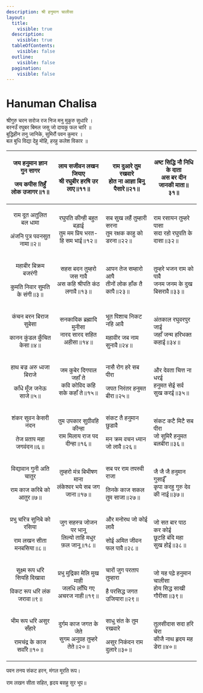 ```yaml
---
description: श्री हनुमान चालीसा
layout:
  title:
    visible: true
  description:
    visible: true
  tableOfContents:
    visible: false
  outline:
    visible: false
  pagination:
    visible: false
---
```


# Hanuman Chalisa

श्रीगुरु चरन सरोज रज निज मनु मुकुरु सुधारि ।\
बरनउँ रघुबर बिमल जसु जो दायकु फल चारि ॥\
बुद्धिहीन तनु जानिके, सुमिरौं पवन कुमार ।\
बल बुधि विद्या देहु मोहि, हरहु कलेश विकार ॥

|   <p>जय हनुमान ज्ञान गुन सागर</p><p>जय कपीस तिहुँ लोक उजागर॥१॥</p>  |      <p>लाय सजीवन लखन जियाए<br>श्री रघुबीर हरषि उर लाए॥११॥</p>     | <p>राम दुआरे तुम रखवारे<br>होत ना आज्ञा बिनु पैसारे॥२१॥</p>      | <p>अष्ट सिद्धि नौ निधि के दाता<br>अस बर दीन जानकी माता॥३१॥</p> |
| :-----------------------------------------------------------------: | :----------------------------------------------------------------: | ---------------------------------------------------------------- | -------------------------------------------------------------- |
|    <p>राम दूत अतुलित बल धामा</p><p>अंजनि पुत्र पवनसुत नामा॥२॥</p>   |  <p>रघुपति कीन्ही बहुत बड़ाई<br>तुम मम प्रिय भरत-हि सम भाई॥१२॥</p> | <p>सब सुख लहैं तुम्हारी सरना<br>तुम रक्षक काहु को डरना॥२२॥</p>   | <p>राम रसायन तुम्हरे पासा<br>सदा रहो रघुपति के दासा॥३२॥</p>    |
|    <p>महाबीर बिक्रम बजरंगी</p><p>कुमति निवार सुमति के संगी॥३॥</p>   |   <p>सहस बदन तुम्हरो जस गावै<br>अस कहि श्रीपति कंठ लगावै॥१३॥</p>   | <p>आपन तेज सम्हारो आपै<br>तीनों लोक हाँक तै कापै॥२३॥</p>         | <p>तुम्हरे भजन राम को पावै<br>जनम जनम के दुख बिसरावै॥३३॥</p>   |
|     <p>कंचन बरन बिराज सुबेसा</p><p>कानन कुंडल कुँचित केसा॥४॥</p>    |     <p>सनकादिक ब्रह्मादि मुनीसा<br>नारद सारद सहित अहीसा॥१४॥</p>    | <p>भूत पिशाच निकट नहि आवै</p><p>महावीर जब नाम सुनावै॥२४॥</p>     | <p>अंतकाल रघुवरपुर जाई<br>जहाँ जन्म हरिभक्त कहाई॥३४॥</p>       |
|    <p>हाथ बज्र अरु ध्वजा बिराजे</p><p>काँधे मूँज जनेऊ साजे॥५॥</p>   |   <p>जम कुबेर दिगपाल जहाँ ते<br>कवि कोविद कहि सके कहाँ ते॥१५॥</p>  | <p>नासै रोग हरे सब पीरा</p><p>जपत निरंतर हनुमत बीरा॥२५॥</p>      | <p>और देवता चित्त ना धरई<br>हनुमत सेई सर्व सुख करई॥३५॥</p>     |
|      <p>शंकर सुवन केसरी नंदन</p><p>तेज प्रताप महा जगवंदन॥६॥</p>     |  <p>तुम उपकार सुग्रीवहि कीन्हा<br>राम मिलाय राज पद दीन्हा॥१६॥</p>  | <p>संकट तै हनुमान छुडावै</p><p>मन क्रम वचन ध्यान जो लावै॥२६॥</p> | <p>संकट कटै मिटै सब पीरा<br>जो सुमिरै हनुमत बलबीरा॥३६॥</p>     |
|    <p>विद्यावान गुनी अति चातुर</p><p>राम काज करिबे को आतुर॥७॥</p>   |   <p>तुम्हरो मंत्र बिभीषण माना<br>लंकेश्वर भये सब जग जाना॥१७॥</p>  | <p>सब पर राम तपस्वी राजा</p><p>तिनके काज सकल तुम साजा॥२७॥</p>    | <p>जै जै जै हनुमान गुसाईँ<br>कृपा करहु गुरु देव की नाई॥३७॥</p> |
|  <p>प्रभु चरित्र सुनिबे को रसिया</p><p>राम लखन सीता मनबसिया॥८॥</p>  |  <p>जुग सहस्त्र जोजन पर भानू<br>लिल्यो ताहि मधुर फ़ल जानू॥१८॥</p>  | <p>और मनोरथ जो कोई लावै</p><p>सोई अमित जीवन फल पावै॥२८॥</p>      | <p>जो सत बार पाठ कर कोई<br>छूटहि बंदि महा सुख होई॥३८॥</p>      |
| <p>सूक्ष्म रूप धरि सियहि दिखावा</p><p>विकट रूप धरि लंक जरावा॥९॥</p> | <p>प्रभु मुद्रिका मेलि मुख माही<br>जलधि लाँघि गए अचरज नाही॥१९॥</p> | <p>चारों जुग परताप तुम्हारा</p><p>है परसिद्ध जगत उजियारा॥२९॥</p> | <p>जो यह पढ़े हनुमान चालीसा<br>होय सिद्ध साखी गौरीसा॥३९॥</p>   |
|   <p>भीम रूप धरि असुर सँहारे</p><p>रामचंद्र के काज सवाँरे॥१०॥</p>   |   <p>दुर्गम काज जगत के जेते<br>सुगम अनुग्रह तुम्हरे तेते॥२०॥</p>   | <p>साधु संत के तुम रखवारे</p><p>असुर निकंदन राम दुलारे॥३०॥</p>   | <p>तुलसीदास सदा हरि चेरा<br>कीजै नाथ हृदय मह डेरा॥४०॥</p>      |

पवन तनय संकट हरन, मंगल मूरति रूप।

राम लखन सीता सहित, हृदय बसहु सुर भूप॥
